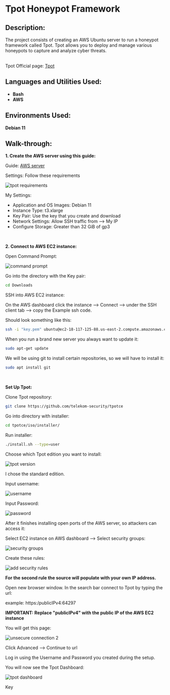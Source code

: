 <h1>Tpot Honeypot Framework</h1>

<h2>Description:</h2>
The project consists of creating an AWS Ubuntu server to run a honeypot framework called Tpot. Tpot allows you to deploy and manage various honeypots to capture and analyze cyber threats.
<br/>
<br/>

Tpot Official page: [Tpot](https://github.com/telekom-security/tpotce)
<br />

<h2>Languages and Utilities Used:</h2>

- <b>Bash</b> 
- <b>AWS</b>

<h2>Environments Used:</h2>

<b>Debian 11</b>

<h2>Walk-through:</h2>

<b>1. Create the AWS server using this guide:</b>

Guide: [AWS server](https://github.com/ntieu4328/AWS-EC2-Server)

Settings:
Follow these requirements

![tpot requirements](https://github.com/ntieu4328/Tpot/assets/156137990/6653058c-5c1a-4426-b8a1-8b07b49a94b5)

My Settings:
  - Application and OS Images: Debian 11
  - Instance Type: t3.xlarge
  - Key Pair: Use the key that you create and download
  - Network Settings: Allow SSH traffic from --> My IP
  - Configure Storage: Greater than 32 GiB of gp3
<br/>

<b>2. Connect to AWS EC2 instance:</b>

Open Command Prompt:

![command prompt](https://github.com/ntieu4328/Tpot/assets/156137990/6a6fbe69-52e3-48a3-a172-60cc7c31ac6c)

Go into the directory with the Key pair:
```bash
cd Downloads
```

SSH into AWS EC2 instance:

On the AWS dashboard click the instance --> Connect --> under the SSH client tab --> copy the Example ssh code.

Should look something like this:
```bash
ssh -i "key.pem" ubuntu@ec2-18-117-125-88.us-east-2.compute.amazonaws.com
```
When you run a brand new server you always want to update it:
```bash
sudo apt-get update
```
We will be using git to install certain repositories, so we will have to install it:
```bash
sudo apt install git
```
<br/>

<b>Set Up Tpot:</b>

Clone Tpot repository:
```bash
git clone https://github.com/telekom-security/tpotce
```
Go into directory with installer:
```bash
cd tpotce/iso/installer/
```
Run installer:
```bash
./install.sh --type=user
```
Choose which Tpot edition you want to install:

![tpot version](https://github.com/ntieu4328/Tpot/assets/156137990/e61b6b96-df3e-47f3-9974-f09061724e3c)

I chose the standard edition.

Input username:

![username](https://github.com/ntieu4328/Tpot/assets/156137990/6e074f54-42f0-41d2-bc25-aeedec1ba545)

Input Password:

![password](https://github.com/ntieu4328/Tpot/assets/156137990/7c6a8d87-5b62-445e-bd03-c6311514ca69)

After it finishes installing open ports of the AWS server, so attackers can access it:

Select EC2 instance on AWS dashboard --> Select security groups:

![security groups](https://github.com/ntieu4328/Tpot/assets/156137990/75a1d97a-4302-427a-8a6b-e2d4b78ef2db)

Create these rules:

![add security rules](https://github.com/ntieu4328/Tpot/assets/156137990/24b975a1-8bfd-4be9-ac19-7e921e47a9b8)

<b>For the second rule the source will populate with your own IP address.</b>

Open new browser window. In the search bar connect to Tpot by typing the url:

example: https:/publicIPv4:64297

<b>IMPORTANT: Replace "publicIPv4" with the public IP of the AWS EC2 instance</b>

You will get this page:

![unsecure connection 2](https://github.com/ntieu4328/Tpot/assets/156137990/736b8485-b391-4ea0-8637-fa28babeac40)

Click Advanced --> Continue to url

Log in using the Username and Password you created during the setup.

You will now see the Tpot Dashboard:

![tpot dashboard](https://github.com/ntieu4328/Tpot/assets/156137990/f59d97ab-c336-4e17-97b4-e6ae2bee500e)

Key
